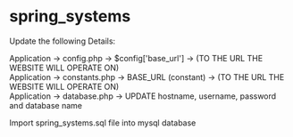 # spring_systems
 
Update the following Details:<br />

Application -> config.php -> $config['base_url'] -> (TO THE URL THE WEBSITE WILL OPERATE ON)<br />
Application -> constants.php -> BASE_URL (constant) -> (TO THE URL THE WEBSITE WILL OPERATE ON)<br />
Application -> database.php -> UPDATE hostname, username, password and database name<br />

Import spring_systems.sql file into mysql database
